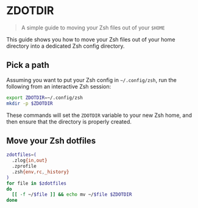 # ZDOTDIR

> A simple guide to moving your Zsh files out of your `$HOME`

This guide shows you how to move your Zsh files out of your home directory into a dedicated Zsh config directory.

## Pick a path

Assuming you want to put your Zsh config in `~/.config/zsh`, run the following from an interactive Zsh session:

```zsh
export ZDOTDIR=~/.config/zsh
mkdir -p $ZDOTDIR
```

These commands will set the `ZDOTDIR` variable to your new Zsh home, and then ensure that the directory is properly created.

## Move your Zsh dotfiles

```zsh
zdotfiles=(
  .zlog{in,out}
  .zprofile
  .zsh{env,rc,_history}
)
for file in $zdotfiles
do
  [[ -f ~/$file ]] && echo mv ~/$file $ZDOTDIR
done
```
